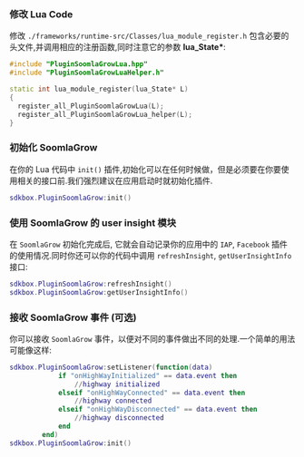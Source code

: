 ### 修改 Lua Code
修改 `./frameworks/runtime-src/Classes/lua_module_register.h` 包含必要的头文件,并调用相应的注册函数,同时注意它的参数 __lua_State*__:
```cpp
#include "PluginSoomlaGrowLua.hpp"
#include "PluginSoomlaGrowLuaHelper.h"
```
```cpp
static int lua_module_register(lua_State* L)
{
  register_all_PluginSoomlaGrowLua(L);
  register_all_PluginSoomlaGrowLua_helper(L);
}
```

### 初始化 SoomlaGrow
在你的 Lua 代码中 `init()` 插件,初始化可以在任何时候做，但是必须要在你要使用相关的接口前.我们强烈建议在应用启动时就初始化插件.
```lua
sdkbox.PluginSoomlaGrow:init()
```

### 使用 SoomlaGrow 的 user insight 模块
在 `SoomlaGrow` 初始化完成后, 它就会自动记录你的应用中的 `IAP`, `Facebook` 插件的使用情况.同时你还可以你的代码中调用 `refreshInsight`, `getUserInsightInfo` 接口:
```lua
sdkbox.PluginSoomlaGrow:refreshInsight()
sdkbox.PluginSoomlaGrow:getUserInsightInfo()
```

### 接收 SoomlaGrow 事件 (可选)
你可以接收 `SoomlaGrow` 事件，以便对不同的事件做出不同的处理.一个简单的用法可能像这样:
```lua
sdkbox.PluginSoomlaGrow:setListener(function(data)
            if "onHighWayInitialized" == data.event then
                //highway initialized
            elseif "onHighWayConnected" == data.event then
                //highway connected
            elseif "onHighWayDisconnected" == data.event then
                //highway disconnected
            end
        end)
sdkbox.PluginSoomlaGrow:init()
```
